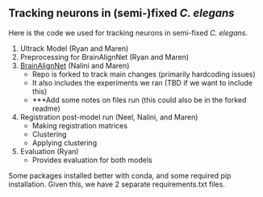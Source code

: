 ## Tracking neurons in (semi-)fixed _C. elegans_
Here is the code we used for tracking neurons in semi-fixed _C. elegans_.

1. Ultrack Model (Ryan and Maren)
2. Preprocessing for BrainAlignNet (Ryan and Maren)
3. [BrainAlignNet](https://github.com/nalinir/BrainAlignNet) (Nalini and Maren)
   * Repo is forked to track main changes (primarily hardcoding issues)
   * It also includes the experiments we ran (TBD if we want to include this)
   * ***Add some notes on files run (this could also be in the forked readme)
5. Registration post-model run (Neel, Nalini, and Maren)
   * Making registration matrices
   * Clustering
   * Applying clustering
6. Evaluation (Ryan)
   * Provides evaluation for both models
  
Some packages installed better with conda, and some required pip installation. Given this, we have 2 separate requirements.txt files.
